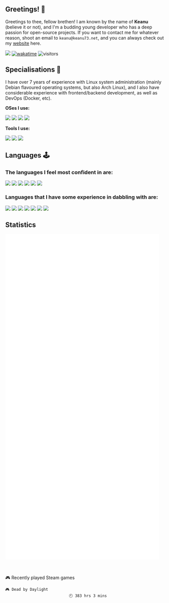 ## Greetings! 👋
Greetings to thee, fellow brethen! I am known by the name of **Keanu** (believe it or not), and I'm a budding young developer who has a deep passion for open-source projects. If you want to contact me for whatever reason, shoot an email to `keanu@keanu73.net`, and you can always check out my [website](https://keanu73.net) here.

[![](https://img.shields.io/badge/keanu@keanu73.net-0078D4?style=flat-square&logo=Microsoft-Outlook&labelColor=0078D4&logoColor=ffffff)](mailto:keanu@keanu73.net)
[![wakatime](https://wakatime.com/badge/user/375051da-ed47-4436-a957-fb71c184514d.svg)](https://wakatime.com/@375051da-ed47-4436-a957-fb71c184514d)
![visitors](https://visitor-badge.laobi.icu/badge?page_id=Keanu73.Keanu73)

## Specialisations 🐧
I have over 7 years of experience with Linux system administration (mainly Debian flavoured operating systems, but also Arch Linux), and I also have considerable experience with frontend/backend development, as well as DevOps (Docker, etc).

**OSes I use:**

![](https://img.shields.io/badge/Windows%2010-0078D7?style=flat-square&logo=Windows&labelColor=0078D7)
![](https://img.shields.io/badge/Arch%20Linux-1793D1?style=flat-square&logo=Arch-Linux&labelColor=1793D1&logoColor=ffffff)
![](https://img.shields.io/badge/Ubuntu%2020.04%20(WSL)-E95420?style=flat-square&logo=Ubuntu&labelColor=E95420&logoColor=ffffff)
![](https://img.shields.io/badge/RHEL%208.4-FF0000?style=flat-square&logo=Red-Hat&labelColor=FF0000&logoColor=ffffff)
<br />

**Tools I use:**

[![](https://img.shields.io/badge/Visual%20Studio%20Code-blue?style=flat-square&logo=Visual-Studio-Code)](https://code.visualstudio.com/)
[![](https://img.shields.io/badge/GoLand-blue?style=flat-square&logo=JetBrains)](https://jetbrains.com/goland)
[![](https://img.shields.io/badge/Docker-blue?style=flat-square&logo=Docker&logoColor=ffffff)](https://jetbrains.com/goland)

## Languages 🕹️

### The languages I feel most confident in are:

[![](https://img.shields.io/badge/Node.js-339933?style=flat-square&logo=Node.js&labelColor=339933&logoColor=ffffff)](https://nodejs.org)
[![](https://img.shields.io/badge/JavaScript-F7DF1E?style=flat-square&logo=JavaScript&labelColor=F7DF1E&logoColor=000000)](https://js.org)
[![](https://img.shields.io/badge/TypeScript-0078D7?style=flat-square&logo=TypeScript&labelColor=0078D7&logoColor=ffffff)](https://typescriptlang.org)
[![](https://img.shields.io/badge/Golang-00ADD8?style=flat-square&logo=go&logoColor=ffffff)](https://golang.org/)
[![](https://img.shields.io/badge/PHP-787cb5?style=flat-square&logo=PHP&labelColor=787cb5&logoColor=ffffff)](https://php.net)
[![](https://img.shields.io/badge/Laravel-f05340?style=flat-square&logo=Laravel&labelColor=f05340&logoColor=ffffff)](https://laravel.com)


### Languages that I have some experience in dabbling with are:

[![](https://img.shields.io/badge/Lua-2C2D72?style=flat-square&logo=Lua&labelColor=2C2D72&logoColor=ffffff)](https://lua.org)
![](https://img.shields.io/badge/C-A8B9CC?style=flat-square&logo=C&labelColor=A8B9CC&logoColor=ffffff)
![](https://img.shields.io/badge/C++-00599C?style=flat-square&logo=C%2B%2B&labelColor=00599C&logoColor=ffffff)
[![](https://img.shields.io/badge/CSharp-239120?style=flat-square&logo=C-Sharp&labelColor=239120&logoColor=ffffff)](https://docs.microsoft.com/en-us/dotnet/csharp)
[![](https://img.shields.io/badge/Java-007396?style=flat-square&logo=Java&labelColor=007396&logoColor=ffffff)](https://www.oracle.com/uk/java/technologies/javase-downloads.html)
[![](https://img.shields.io/badge/Python-3776AB?style=flat-square&logo=Python&labelColor=3776AB&logoColor=ffffff)](https://python.org)
[![](https://img.shields.io/badge/Bash-4EAA25?style=flat-square&logo=GNU-Bash&labelColor=4EAA25&logoColor=ffffff)](https://bash.org)
## Statistics

![Metrics](https://github.com/Keanu73/Keanu73/blob/master/github-metrics.svg)

<br />

<!-- steam-box start -->
🎮 Recently played Steam games
```text
🎮 Dead by Daylight
						    🕘 383 hrs 3 mins
```
<!-- Powered by https://github.com/YouEclipse/steam-box . -->
<!-- steam-box end -->
